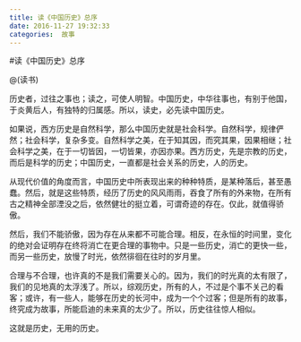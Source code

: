 ```yaml
---
title: 读《中国历史》总序
date: 2016-11-27 19:32:33
categories:  故事
---
```


#读《中国历史》总序

@(读书)


历史者，过往之事也；读之，可使人明智。中国历史，中华往事也，有别于他国，于炎黄后人，有独特的归属感。所以，读史，必先读中国历史。

如果说，西方历史是自然科学，那么中国历史就是社会科学。自然科学，规律俨然；社会科学，复杂多变。自然科学之美，在于知其因，而究其果，因果相继；社会科学之美，在于一切皆因，一切皆果，亦因亦果。西方历史，先是宗教的历史，而后是科学的历史；中国历史，一直都是社会关系的历史，人的历史。

从现代价值的角度而言，中国历史中所表现出来的种种特质，是某种落后，甚至愚蠢。然后，就是这些特质，经历了历史的风风雨雨，吞食了所有的外来物，在所有古之精神全部湮没之后，依然健壮的挺立着，可谓奇迹的存在。仅此，就值得骄傲。

然后，我们不能骄傲，因为存在从来都不可能合理。相反，在永恒的时间里，变化的绝对会证明存在终将消亡在更合理的事物中。只是一些历史，消亡的更快一些，而另一些历史，放慢了时光，依然徘徊在往时的岁月里。

合理与不合理，也许真的不是我们需要关心的。因为，我们的时光真的太有限了，我们的见地真的太浮浅了。所以，综观历史，所有的人，不过是个事不关己的看客；或许，有一些人，能够在历史的长河中，成为一个个过客；但是所有的故事，终究成为故事，所能启迪的未来真的太少了。所以，历史往往惊人相似。

这就是历史，无用的历史。